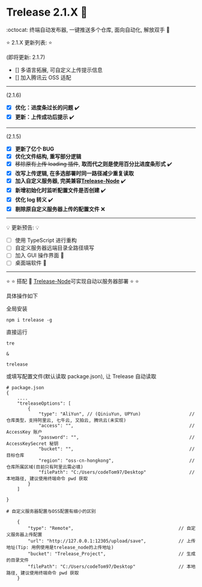 # Trelease 2.1.X :seedling:

:octocat: 终端自动发布器, 一键推送多个仓库, 面向自动化, 解放双手 :muscle:

:star: 2.1.X 更新列表: :star:

(即将更新: 2.1.7)

-   [] 多语言拓展, 可自定义上传提示信息
-   [] 加入腾讯云 OSS 适配

---

(2.1.6)

-   [x] **优化：进度条过长的问题** :heavy_check_mark:
-   [x] **更新：上传成功后提示** :heavy_check_mark:

---

(2.1.5)

-   [x] **更新了亿个 BUG**
-   [x] **优化文件结构, 重写部分逻辑**
-   [x] ~~移除原有上传 loading 插件~~, **取而代之则是使用百分比进度条形式** :heavy_check_mark:
-   [x] **改写上传逻辑, 在多选部署时同一路径减少重复读取**
-   [x] **加入自定义服务器, 完美兼容[Trelease-Node](https://github.com/codeTom97/Trelease-Node)** :heavy_check_mark:
-   [x] **新增初始化时监听配置文件是否创建** :heavy_check_mark:
-   [x] **优化 log 转义** :heavy_check_mark:
-   [x] **剔除原自定义服务器上传的配置文件** :x:

---

:bulb: 更新预告: :bulb:

-   [ ] 使用 TypeScript 进行重构
-   [ ] 自定义服务器远端目录全路径填写
-   [ ] 加入 GUI 操作界面 :construction:
-   [ ] 桌面端软件 :construction:

---

:star: :star: 搭配 :dart: [Trelease-Node](https://github.com/codeTom97/Trelease-Node)可实现自动以服务器部署 :star: :star:

具体操作如下

全局安装

```
npm i trelease -g
```

直接运行

```
tre

&

trelease
```

或填写配置文件(默认读取 package.json), 让 Trelease 自动读取

```
# package.json
{
    ....
    "treleaseOptions": [
        {
            "type": "AliYun", // (QiniuYun, UPYun)                  // 仓库类型，支持阿里云, 七牛云, 又拍云, 腾讯云(未实现)
            "access": "",                                           // AccessKey 账户
            "password": "",                                         // AccessKeySecret 秘钥
            "bucket": "",                                           // 目标仓库
            "region": "oss-cn-hongkong",                            // 仓库所属区域(目前只有阿里云需必填)
            "filePath": "C:/Users/codeTom97/Desktop"                // 本地路径, 建议使用终端命令 pwd 获取
        }
    ]

}

# 自定义服务器配置与OSS配置有细小的区别

    {
        "type": "Remote",                                       // 自定义服务器上传配置
        "url": "http://127.0.0.1:12305/upload/save",            // 上传地址(Tip: 用例使用是trelease_node的上传地址)
        "bucket": "Trelease_Project",                           // 生成的目录文件
        "filePath": "C:/Users/codeTom97/Desktop"                // 本地路径, 建议使用终端命令 pwd 获取
    }

```
